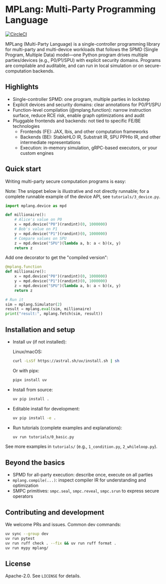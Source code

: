 # MPLang: Multi-Party Programming Language

[![CircleCI](https://dl.circleci.com/status-badge/img/gh/secretflow/mplang/tree/main.svg?style=svg)](https://dl.circleci.com/status-badge/redirect/gh/secretflow/mplang/tree/main)


MPLang (Multi-Party Language) is a single-controller programming library for multi-party and multi-device workloads that follows the SPMD (Single Program, Multiple Data) model—one Python program drives multiple parties/devices (e.g., P0/P1/SPU) with explicit security domains. Programs are compilable and auditable, and can run in local simulation or on secure-computation backends.

## Highlights

- Single-controller SPMD: one program, multiple parties in lockstep
- Explicit devices and security domains: clear annotations for P0/P1/SPU
- Function-level compilation (@mplang.function): narrow instruction surface, reduce RCE risk, enable graph optimizations and audit
- Pluggable frontends and backends: not tied to specific FE/BE technologies
    - Frontends (FE): JAX, Ibis, and other computation frameworks
    - Backends (BE): StableHLO IR, Substrait IR, SPU PPHlo IR, and other intermediate representations
    - Execution: in-memory simulation, gRPC-based executors, or your custom engines

## Quick start

Writing multi-party secure computation programs is easy:

Note: The snippet below is illustrative and not directly runnable; for a complete runnable example of the device API, see `tutorials/3_device.py`.

```python
import mplang.device as mpd

def millionaire():
    # Alice's value on P0
    x = mpd.device("P0")(randint)(0, 1000000)
    # Bob's value on P1
    y = mpd.device("P1")(randint)(0, 1000000)
    # Compare values on SPU
    z = mpd.device("SPU")(lambda a, b: a < b)(x, y)
    return z
```

Add one decorator to get the "compiled version":

```python
@mplang.function
def millionaire():
    x = mpd.device("P0")(randint)(0, 1000000)
    y = mpd.device("P1")(randint)(0, 1000000)
    z = mpd.device("SPU")(lambda a, b: a < b)(x, y)
    return z

# Run it
sim = mplang.Simulator(2)
result = mplang.eval(sim, millionaire)
print("result:", mplang.fetch(sim, result))
```


## Installation and setup

- Install uv (if not installed):

    Linux/macOS:

    ```bash
    curl -LsSf https://astral.sh/uv/install.sh | sh
    ```

    Or with pipx:

    ```bash
    pipx install uv
    ```

- Install from source:

    ```bash
    uv pip install .
    ```

- Editable install for development:

    ```bash
    uv pip install -e .
    ```

- Run tutorials (complete examples and explanations):

    ```bash
    uv run tutorials/0_basic.py
    ```

See more examples in `tutorials/` (e.g., `1_condition.py`, `2_whileloop.py`).

## Beyond the basics

- SPMD for all-party execution: describe once, execute on all parties
- `mplang.compile(...)`: inspect compiler IR for understanding and optimization
- SMPC primitives: `smpc.seal`, `smpc.reveal`, `smpc.srun` to express secure operators

## Contributing and development

We welcome PRs and issues. Common dev commands:

```bash
uv sync --group dev
uv run pytest
uv run ruff check . --fix && uv run ruff format .
uv run mypy mplang/
```

## License

Apache-2.0. See `LICENSE` for details.
